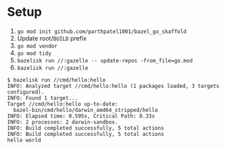 # Setup

1. `go mod init github.com/parthpatel1001/bazel_go_skaffold`
2. Update root/`BUILD` prefix
3. `go mod vendor`
4. `go mod tidy`
5. `bazelisk run //:gazelle -- update-repos -from_file=go.mod`
6. `bazelisk run //:gazelle`

```
$ bazelisk run //cmd/hello:hello
INFO: Analyzed target //cmd/hello:hello (1 packages loaded, 3 targets configured).
INFO: Found 1 target...
Target //cmd/hello:hello up-to-date:
  bazel-bin/cmd/hello/darwin_amd64_stripped/hello
INFO: Elapsed time: 0.595s, Critical Path: 0.33s
INFO: 2 processes: 2 darwin-sandbox.
INFO: Build completed successfully, 5 total actions
INFO: Build completed successfully, 5 total actions
hello world
```
